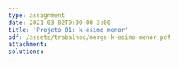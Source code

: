 ```yaml
---
type: assignment
date: 2021-03-02T0:00:00-3:00
title: 'Projeto 01: k-ésimo menor'
pdf: /assets/trabalhos/merge-k-esimo-menor.pdf
attachment:
solutions:
---
```

